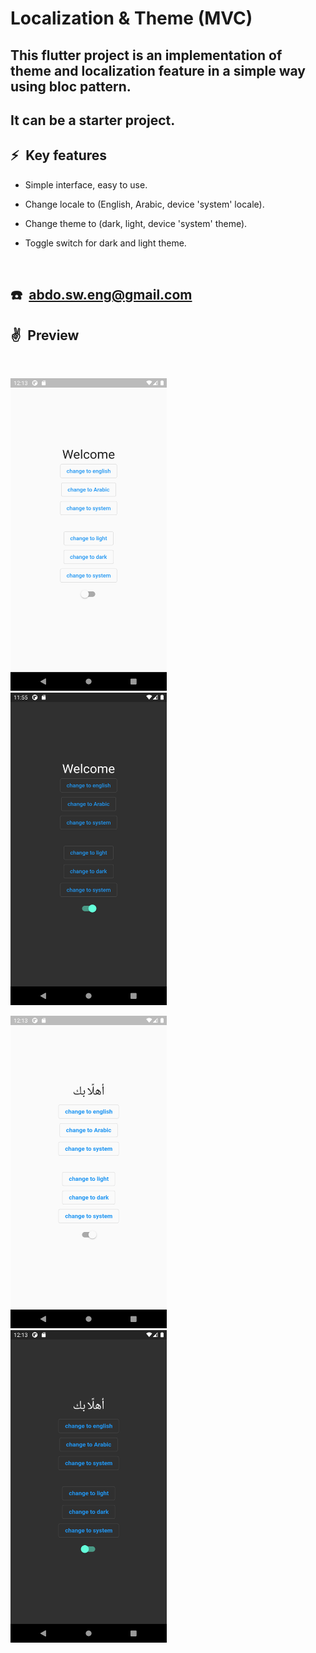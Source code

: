 

# Localization & Theme (MVC)



## This flutter project is an implementation of theme and localization feature in a simple way using bloc pattern.

## It can be a starter project.


## ⚡&ensp;Key features

* Simple interface, easy to use.

*  Change locale to (English, Arabic, device 'system' locale).

*  Change theme to (dark, light, device 'system' theme).

*  Toggle switch for dark and light theme.

&ensp;

## ☎️&ensp;abdo.sw.eng@gmail.com


## ✌&ensp;Preview

&ensp;


<img src=screenshots/image1.png  width="250" height = "500"/> &ensp; <img src=screenshots/image2.png  width="250" height = "500"/>

<img src=screenshots/image3.png  width="250" height = "500"/> &ensp; <img src=screenshots/image4.png  width="250" height = "500"/>

